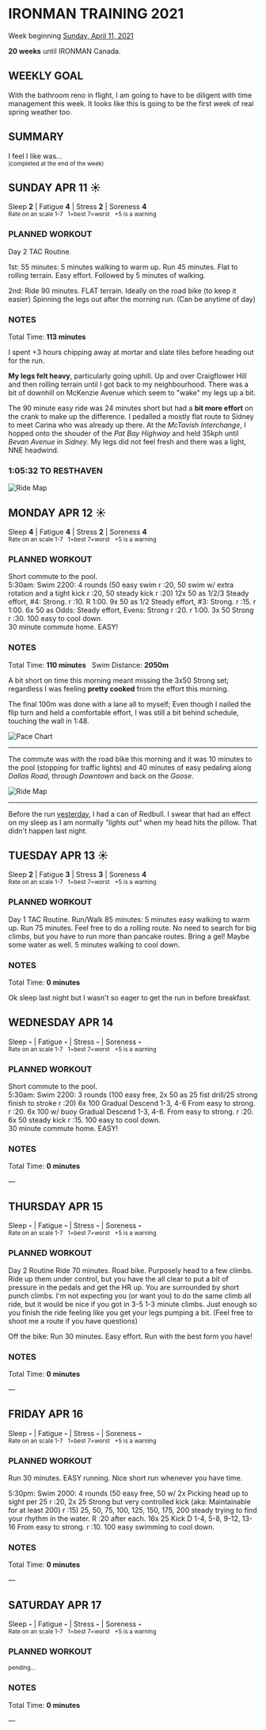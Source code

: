 # IRONMAN TRAINING 2021
Week beginning [Sunday, April 11, 2021](javascript:flick('sun');)

**20 weeks** until IRONMAN Canada.

## WEEKLY GOAL
With the bathroom reno in flight, I am going to have to be diligent with time management this week.  It looks like this is going to be the first week of real spring weather too.

## SUMMARY
I feel I like was...  
<sup>(completed at the end of the week)</sup>
<!--OVERTRAINING|ON THE EDGE|STAYING CONSISTENT|LAGGING A BIT-->


<!---->
## SUNDAY APR 11 ☀️
Sleep **2** | Fatigue **4** | Stress **2** | Soreness **4**  
<sup>Rate on an scale 1-7 &nbsp; 1=best 7=worst &nbsp; +5 is a warning</sup>

### PLANNED WORKOUT
Day 2 TAC Routine.

1st: 55 minutes: 5 minutes walking to warm up. Run 45 minutes. Flat to rolling terrain. Easy effort. Followed by 5 minutes of walking.

2nd: Ride 90 minutes. FLAT terrain. Ideally on the road bike (to keep it easier) Spinning the legs out after the morning run. (Can be anytime of day)

### NOTES
Total Time: **113 minutes**

I spent +3 hours chipping away at mortar and slate tiles before heading out for the run.

**My legs felt heavy**, particularly going uphill.  Up and over Craigflower Hill and then rolling terrain until I got back to my neighbourhood.  There was a bit of downhill on McKenzie Avenue which seem to "wake" my legs up a bit.
<!---->
The 90 minute easy ride was 24 minutes short but had a **bit more effort** on the crank to make up the difference.  I pedalled a mostly flat route to Sidney to meet Carina who was already up there.  At the _McTavish Interchange_, I hopped onto the shouder of the _Pat Bay Highway_ and held 35kph until _Bevan Avenue_ in _Sidney_.  My legs did not feel fresh and there was a light, NNE headwind.

### 1:05:32 TO RESTHAVEN
![Ride Map](/assets/jpg/ride-20210411.jpeg)

<!---->
## MONDAY APR 12 ☀️
Sleep **4** | Fatigue **4** | Stress **2** | Soreness **4**  
<sup>Rate on an scale 1-7 &nbsp; 1=best 7=worst &nbsp; +5 is a warning</sup>

### PLANNED WORKOUT
Short commute to the pool.  
5:30am: Swim 2200: 
4 rounds (50 easy swim r :20, 50 swim w/ extra rotation and a tight kick r :20, 50 steady kick r :20)
12x 50 as 1/2/3 Steady effort, #4: Strong. r :10. R 1:00. 
9x 50 as 1/2 Steady effort, #3: Strong. r :15. r 1:00. 
6x 50 as Odds: Steady effort, Evens: Strong r :20. r 1:00. 
3x 50 Strong r :30. 
100 easy to cool down.   
30 minute commute home. EASY!

### NOTES
Total Time: **110 minutes** &nbsp; Swim Distance: **2050m**

A bit short on time this morning meant missing the 3x50 Strong set; regardless I was feeling **pretty cooked** from the effort this morning.

The final 100m was done with a lane all to myself; Even though I nailed the flip turn and held a comfortable effort, I was still a bit behind schedule, touching the wall in 1:48.
<!---->
![Pace Chart](/assets/jpg/swim-20210412.jpeg)

---

The commute was with the road bike this morning and it was 10 minutes to the pool (stopping for traffic lights) and 40 minutes of easy pedaling along _Dallas Road_, through _Downtown_ and back on the _Goose_.

![Ride Map](/assets/jpg/ride2-20210412.jpeg)

---

Before the run [yesterday](javascript:flick('sun');), I had a can of Redbull.  I swear that had an effect on my sleep as I am normally _"lights out"_ when my head hits the pillow.  That didn't happen last night.
 
<!---->
## TUESDAY APR 13 ☀️
Sleep **2** | Fatigue **3** | Stress **3** | Soreness **4**  
<sup>Rate on an scale 1-7 &nbsp; 1=best 7=worst &nbsp; +5 is a warning</sup>

### PLANNED WORKOUT
Day 1 TAC Routine. 
Run/Walk 85 minutes: 5 minutes easy walking to warm up. Run 75 minutes. Feel free to do a rolling route. No need to search for big climbs, but you have to run more than pancake routes. Bring a gel! Maybe some water as well. 5 minutes walking to cool down.

### NOTES
Total Time: **0 minutes**

Ok sleep last night but I wasn't so eager to get the run in before breakfast.


<!---->
## WEDNESDAY APR 14
Sleep **-** | Fatigue **-** | Stress **-** | Soreness **-**  
<sup>Rate on an scale 1-7 &nbsp; 1=best 7=worst &nbsp; +5 is a warning</sup>

### PLANNED WORKOUT
Short commute to the pool.   
5:30am: Swim 2200: 
3 rounds (100 easy free, 2x 50 as 25 fist drill/25 strong finish to stroke r :20)
6x 100 Gradual Descend 1-3, 4-6 From easy to strong. r :20. 
6x 100 w/ buoy Gradual Descend 1-3, 4-6. From easy to strong. r :20. 
6x 50 steady kick r :15. 100 easy to cool down.   
30 minute commute home. EASY!

### NOTES
Total Time: **0 minutes**

&mdash; 


<!---->
## THURSDAY APR 15
Sleep **-** | Fatigue **-** | Stress **-** | Soreness **-**  
<sup>Rate on an scale 1-7 &nbsp; 1=best 7=worst &nbsp; +5 is a warning</sup>

### PLANNED WORKOUT
Day 2 Routine
Ride 70 minutes. Road bike. Purposely head to a few climbs. Ride up them under control, but you have the all clear to put a bit of pressure in the pedals and get the HR up. You are surrounded by short punch climbs. I'm not expecting you (or want you) to do the same climb all ride, but it would be nice if you got in 3-5 1-3 minute climbs. Just enough so you finish the ride feeling like you get your legs pumping a bit. (Feel free to shoot me a route if you have questions) 

Off the bike: Run 30 minutes. Easy effort. Run with the best form you have!

### NOTES
Total Time: **0 minutes**

&mdash; 


<!---->
## FRIDAY APR 16
Sleep **-** | Fatigue **-** | Stress **-** | Soreness **-**  
<sup>Rate on an scale 1-7 &nbsp; 1=best 7=worst &nbsp; +5 is a warning</sup>

### PLANNED WORKOUT
Run 30 minutes. EASY running. Nice short run whenever you have time.

5:30pm: Swim 2000: 
4 rounds (50 easy free, 50 w/ 2x Picking head up to sight per 25 r :20, 2x 25 Strong but very controlled kick (aka: Maintainable for at least 200) r :15)
25, 50, 75, 100, 125, 150, 175, 200 steady trying to find your rhythm in the water. R :20 after each. 16x 25 Kick D 1-4, 5-8, 9-12, 13-16 From easy to strong. r :10. 100 easy swimming to cool down.

### NOTES
Total Time: **0 minutes**

&mdash; 


<!---->
## SATURDAY APR 17
Sleep **-** | Fatigue **-** | Stress **-** | Soreness **-**  
<sup>Rate on an scale 1-7 &nbsp; 1=best 7=worst &nbsp; +5 is a warning</sup>

### PLANNED WORKOUT
<sup>pending...</sup>

### NOTES
Total Time: **0 minutes**

&mdash; 


<!---->